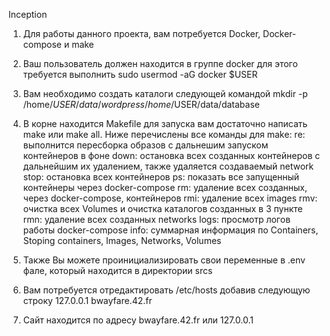 Inception

1) Для работы данного проекта, вам потребуется Docker, Docker-compose и make

2) Ваш пользователь должен находится в группе docker для этого требуется выполнить sudo usermod -aG docker $USER

3) Вам необходимо создать каталоги следующей командой mkdir -p /home/$USER/data/wordpress /home/$USER/data/database

4) В корне находится Makefile для запуска вам достаточно написать make или make all. Ниже перечислены все команды для make:
    re: выполнится пересборка образов с дальнешим запуском контейнеров в фоне
    down: остановка всех созданных контейнеров с дальнейшим их удалением, также удаляется создаваемый network
    stop: остановка всех контейнеров
    ps: показать все запущенный контейнеры через docker-compose
    rm: удаление всех созданных, через docker-compose, контейнеров
    rmi: удаление всех images
    rmv: очистка всех Volumes и очистка каталогов созданных в 3 пункте
    rmn: удаление всех созданных networks
    logs: просмотр логов работы docker-compose
    info: суммарная информация по Containers, Stoping containers, Images, Networks, Volumes

5) Также Вы можете проинициализировать свои переменные в .env фале, который находится в директории srcs

6) Вам потребуется отредактировать /etc/hosts добавив следующую строку 127.0.0.1 bwayfare.42.fr

7) Сайт находится по адресу bwayfare.42.fr или 127.0.0.1